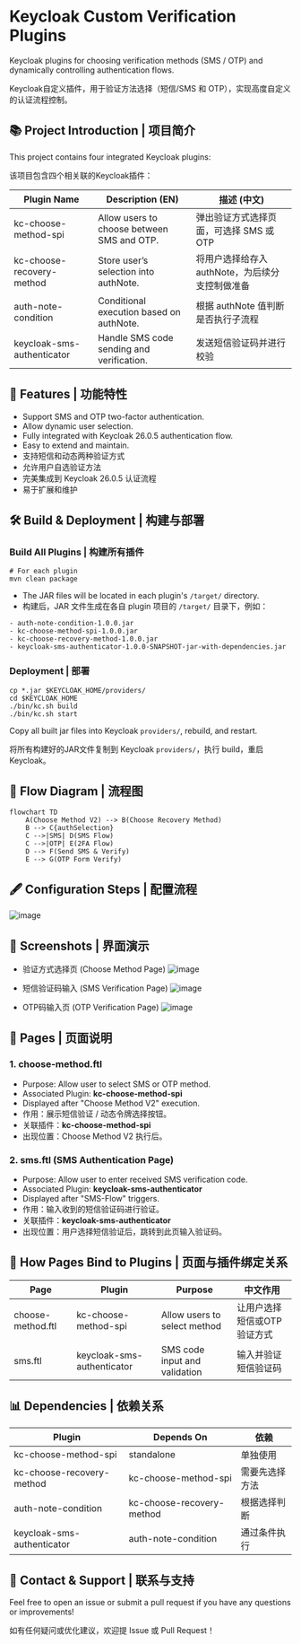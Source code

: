 # Keycloak Custom Verification Plugins

Keycloak plugins for choosing verification methods (SMS / OTP) and dynamically controlling authentication flows.

Keycloak自定义插件，用于验证方法选择（短信/SMS 和 OTP），实现高度自定义的认证流程控制。


## 📚 Project Introduction | 项目简介

This project contains four integrated Keycloak plugins:

该项目包含四个相关联的Keycloak插件：

| Plugin Name                | Description (EN)                           | 描述 (中文)                                     |
| -------------------------- | ------------------------------------------ | ----------------------------------------------- |
| kc-choose-method-spi       | Allow users to choose between SMS and OTP. | 弹出验证方式选择页面，可选择 SMS 或 OTP         |
| kc-choose-recovery-method  | Store user’s selection into authNote.      | 将用户选择给存入 authNote，为后续分支控制做准备 |
| auth-note-condition        | Conditional execution based on authNote.   | 根据 authNote 值判断是否执行子流程              |
| keycloak-sms-authenticator | Handle SMS code sending and verification.  | 发送短信验证码并进行校验                        |


## 🚀 Features | 功能特性

- Support SMS and OTP two-factor authentication.
- Allow dynamic user selection.
- Fully integrated with Keycloak 26.0.5 authentication flow.
- Easy to extend and maintain.
- 支持短信和动态两种验证方式
- 允许用户自选验证方法
- 完美集成到 Keycloak 26.0.5 认证流程
- 易于扩展和维护


## 🛠️ Build & Deployment | 构建与部署

### Build All Plugins | 构建所有插件

```
# For each plugin
mvn clean package
```

- The JAR files will be located in each plugin's `/target/` directory.
- 构建后，JAR 文件生成在各自 plugin 项目的 `/target/` 目录下，例如：

```
- auth-note-condition-1.0.0.jar
- kc-choose-method-spi-1.0.0.jar
- kc-choose-recovery-method-1.0.0.jar
- keycloak-sms-authenticator-1.0.0-SNAPSHOT-jar-with-dependencies.jar
```


### Deployment | 部署

```
cp *.jar $KEYCLOAK_HOME/providers/
cd $KEYCLOAK_HOME
./bin/kc.sh build
./bin/kc.sh start
```

Copy all built jar files into Keycloak `providers/`, rebuild, and restart.

将所有构建好的JAR文件复制到 Keycloak `providers/`，执行 build，重启Keycloak。


## 🌈 Flow Diagram | 流程图

```
flowchart TD
    A(Choose Method V2) --> B(Choose Recovery Method)
    B --> C{authSelection}
    C -->|SMS| D(SMS Flow)
    C -->|OTP| E(2FA Flow)
    D --> F(Send SMS & Verify)
    E --> G(OTP Form Verify)
```


## 🖋️ Configuration Steps | 配置流程
    
![image](https://github.com/user-attachments/assets/a145bf3c-3061-443d-a7ad-981b6570d723)



## 👀 Screenshots | 界面演示

- 验证方式选择页 (Choose Method Page)
![image](https://github.com/user-attachments/assets/9b5053f4-ffcb-4097-aa41-bb47d2322bc6)

  
- 短信验证码输入 (SMS Verification Page)
![image](https://github.com/user-attachments/assets/58213ba2-0833-43fc-aef7-6fce21303f71)


- OTP码输入页 (OTP Verification Page)
![image](https://github.com/user-attachments/assets/2d7b2e4b-e1ad-4006-86e3-c29e0d799ab7)


## 📄 Pages | 页面说明

### 1. choose-method.ftl

- Purpose: Allow user to select SMS or OTP method.
- Associated Plugin: **kc-choose-method-spi**
- Displayed after "Choose Method V2" execution.
- 作用：展示短信验证 / 动态令牌选择按钮。
- 关联插件：**kc-choose-method-spi**
- 出现位置：Choose Method V2 执行后。


### 2. sms.ftl (SMS Authentication Page)

- Purpose: Allow user to enter received SMS verification code.
- Associated Plugin: **keycloak-sms-authenticator**
- Displayed after "SMS-Flow" triggers.
- 作用：输入收到的短信验证码进行验证。
- 关联插件：**keycloak-sms-authenticator**
- 出现位置：用户选择短信验证后，跳转到此页输入验证码。


## 🔗 How Pages Bind to Plugins | 页面与插件绑定关系

| Page              | Plugin                     | Purpose                       | 中文作用                    |
| ----------------- | -------------------------- | ----------------------------- | --------------------------- |
| choose-method.ftl | kc-choose-method-spi       | Allow users to select method  | 让用户选择短信或OTP验证方式 |
| sms.ftl           | keycloak-sms-authenticator | SMS code input and validation | 输入并验证短信验证码        |


## 📊 Dependencies | 依赖关系

| Plugin                     | Depends On                | 依赖           |
| -------------------------- | ------------------------- | -------------- |
| kc-choose-method-spi       | standalone                | 单独使用       |
| kc-choose-recovery-method  | kc-choose-method-spi      | 需要先选择方法 |
| auth-note-condition        | kc-choose-recovery-method | 根据选择判断   |
| keycloak-sms-authenticator | auth-note-condition       | 通过条件执行   |


## 📢 Contact & Support | 联系与支持

Feel free to open an issue or submit a pull request if you have any questions or improvements!

如有任何疑问或优化建议，欢迎提 Issue 或 Pull Request！

